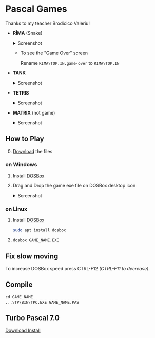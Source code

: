# Pascal Games

Thanks to my teacher Brodicico Valeriu!

* **RÎMA** (Snake)

    <details><summary>Screenshot</summary> <img src="RIMA/screenshot.png" /> </details>

    * To see the "Game Over" screen

        Rename `RIMA\TOP.IN.game-over` to `RIMA\TOP.IN`

* **TANK**

    <details><summary>Screenshot</summary> <img src="TANK/screenshot.png" /> </details>

* **TETRIS**

    <details><summary>Screenshot</summary> <img src="TETRIS/screenshot.png" /> </details>

* **MATRIX** (not game)

    <details><summary>Screenshot</summary> <img src="MATRIX/screenshot.gif" /> </details>

## How to Play

0. [Download](https://github.com/01e9/pascal-games/archive/master.zip) the files

### on Windows

1. Install [DOSBox](https://sourceforge.net/projects/dosbox/files/latest/download)

2. Drag and Drop the game exe file on DOSBox desktop icon

    <details><summary>Screenshot</summary> <img src="https://i.imgur.com/zSzZ7Zg.png" /> </details>

### on Linux

1. Install [DOSBox](https://www.google.com/search?q=dosbox+download)

    ```sh
    sudo apt install dosbox
    ```

2. `dosbox GAME_NAME.EXE`

## Fix slow moving

To increase DOSBox speed press CTRL-F12 _(CTRL-F11 to decrease)_.

## Compile

```
cd GAME_NAME
...\TP\BIN\TPC.EXE GAME_NAME.PAS
```

## Turbo Pascal 7.0 

[Download Install](https://mega.nz/#!wotThTaZ!vZhfOvJImK_tdK1h36uv7qpN6-CbpXOoOd9fcri6ZN4)

